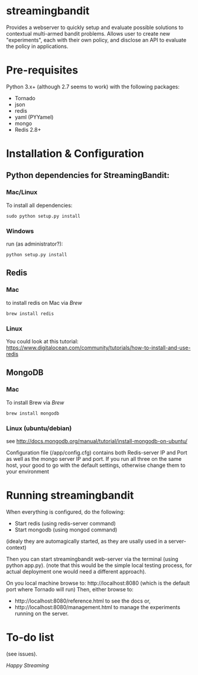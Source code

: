 # streamingbandit

Provides a webserver to quickly setup and evaluate possible solutions to contextual multi-armed bandit problems. Allows user to create new "experiments", each with their own policy, and disclose an API to evaluate the policy in applications.

# Pre-requisites

Python 3.x+ (although 2.7 seems to work) with the following packages:
* Tornado
* json
* redis
* yaml (PYYamel)
* mongo
* Redis 2.8+

# Installation & Configuration

## Python dependencies for StreamingBandit:

### Mac/Linux
To install all dependencies:

```
sudo python setup.py install
```
### Windows
run (as administrator?):
```
python setup.py install
``` 


## Redis
### Mac
to install redis on Mac via _Brew_
```
brew install redis
```

### Linux
You could look at this tutorial: https://www.digitalocean.com/community/tutorials/how-to-install-and-use-redis

## MongoDB
### Mac
To install Brew via _Brew_
```
brew install mongodb
```

### Linux (ubuntu/debian)
see http://docs.mongodb.org/manual/tutorial/install-mongodb-on-ubuntu/

Configuration file (<root>/app/config.cfg) contains both Redis-server IP and Port as well as the mongo server IP and port. If you run all three on the same host, your good to go with the default settings, otherwise change them to your environment

# Running streamingbandit 

When everything is configured, do the following:
* Start redis (using redis-server command)
* Start mongodb (using mongod command)

(idealy they are automagically started, as they are usally used in a server-context)

Then you can start streamingbandit web-server via the terminal (using python app.py). (note that this would be the simple local testing process, for actual deployment one would need a different approach).

On you local machine browse to: http://localhost:8080 (which is the default port where Tornado will run)
Then, either browse to:
* http://localhost:8080/reference.html to see the docs or,
* http://localhost:8080/management.html to manage the experiments running on the server.

# To-do list
(see issues).



_Happy Streaming_


